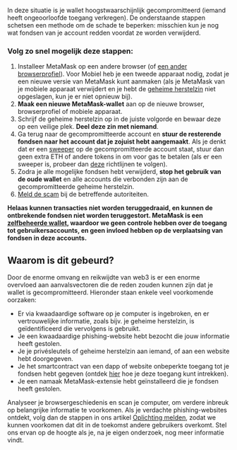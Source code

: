 In deze situatie is je wallet hoogstwaarschijnlijk gecompromitteerd (iemand heeft ongeoorloofde toegang verkregen). De onderstaande stappen schetsen een methode om de schade te beperken: misschien kun je nog wat fondsen van je account redden voordat ze worden verwijderd.


### Volg zo snel mogelijk deze stappen:


1. Installeer MetaMask op een andere browser (of [een ander browserprofiel](https://consensys.net/blog/metamask/how-to-manage-multiple-wallets-with-metamask/)). Voor Mobiel heb je een tweede apparaat nodig, zodat je een nieuwe versie van MetaMask kunt aanmaken (als je MetaMask van je mobiele apparaat verwijdert en je hebt de [geheime herstelzin](https://support.metamask.io/hc/en-us/articles/360060826432) niet opgeslagen, kun je er niet opnieuw bij).
2. **Maak een nieuwe MetaMask-wallet** aan op de nieuwe browser, browserprofiel of mobiele apparaat.
3. Schrijf de geheime herstelzin op in de juiste volgorde en bewaar deze op een veilige plek. **Deel deze zin met niemand**.
4. Ga terug naar de gecompromitteerde account en **stuur de resterende fondsen naar het account dat je zojuist hebt aangemaakt**. Als je denkt dat er een [sweeper](https://support.metamask.io/hc/en-us/articles/12091923128347) op de gecompromitteerde account staat, stuur dan geen extra ETH of andere tokens in om voor gas te betalen (als er een sweeper is, probeer dan [deze](https://support.metamask.io/hc/en-us/articles/5716855323675) richtlijnen te volgen).
5. Zodra je alle mogelijke fondsen hebt verwijderd, **stop het gebruik van de oude wallet** en alle accounts die verbonden zijn aan de gecompromitteerde geheime herstelzin.
6. [Meld de scam](https://support.metamask.io/hc/en-us/articles/5168786362779) bij de betreffende autoriteiten.


**Helaas kunnen transacties niet worden teruggedraaid, en kunnen de ontbrekende fondsen niet worden teruggestort. MetaMask is een [zelfbeheerde wallet](https://support.metamask.io/hc/en-us/articles/360059952212), waardoor we geen controle hebben over de toegang tot gebruikersaccounts, en geen invloed hebben op de verplaatsing van fondsen in deze accounts.**


**Waarom is dit gebeurd?**
--------------------------


Door de enorme omvang en reikwijdte van web3 is er een enorme overvloed aan aanvalsvectoren die de reden zouden kunnen zijn dat je wallet is gecompromitteerd. Hieronder staan enkele veel voorkomende oorzaken:


* Er via kwaadaardige software op je computer is ingebroken, en er vertrouwelijke informatie, zoals bijv. je geheime herstelzin, is geïdentificeerd die vervolgens is gebruikt.
* Je een kwaadaardige phishing-website hebt bezocht die jouw informatie heeft gestolen.
* Je je privésleutels of geheime herstelzin aan iemand, of aan een website hebt doorgegeven.
* Je het smartcontract van een dapp of website onbeperkte toegang tot je fondsen hebt gegeven (ontdek [hier](https://support.metamask.io/hc/en-us/articles/4446106184731) hoe je deze toegang kunt intrekken).
* Je een namaak MetaMask-extensie hebt geïnstalleerd die je fondsen heeft gestolen.


Analyseer je browsergeschiedenis en scan je computer, om verdere inbreuk op belangrijke informatie te voorkomen. Als je verdachte phishing-websites ontdekt, volg dan de stappen in ons artikel [Oplichting melden](https://support.metamask.io/hc/en-us/articles/5168786362779), zodat we kunnen voorkomen dat dit in de toekomst andere gebruikers overkomt. Stel ons ervan op de hoogte als je, na je eigen onderzoek, nog meer informatie vindt.

